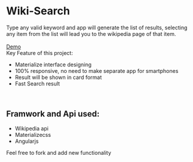 # Wiki-Search
 
Type any valid keyword and app will generate the list of results, selecting any item from the list will lead you to the wikipedia page of that item.<br><br>
<a href="http://abhishekraj007.github.io/apps/WikiSearch/">Demo</a>
<br>
Key Feature of this project:
<br>
<ul>
<li>Materialize interface designing</li>
<li> 100% responsive, no need to make separate app for smartphones</li>
<li>Result will be shown in card format</li>
<li> Fast Search result</li>
</ul>
<br>
<h2>Framwork and Api used:</h2>
<ul><li>Wikipedia api</li> <li> Materializecss</li><li>Angularjs</li></ul>
<p> Feel free to fork and add new functionality </p>
